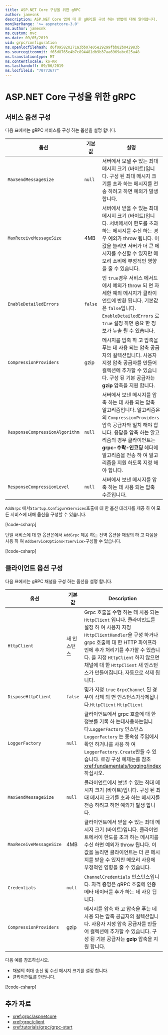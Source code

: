 ```yaml
---
title: ASP.NET Core 구성을 위한 gRPC
author: jamesnk
description: ASP.NET Core 앱에 대 한 gRPC를 구성 하는 방법에 대해 알아봅니다.
monikerRange: '>= aspnetcore-3.0'
ms.author: jamesnk
ms.custom: mvc
ms.date: 09/05/2019
uid: grpc/configuration
ms.openlocfilehash: d6f095820271a3bb07e05e29299fbb82b042983b
ms.sourcegitcommit: f65d8765e4b7c894481db9b37aa6969abc625a48
ms.translationtype: MT
ms.contentlocale: ko-KR
ms.lasthandoff: 09/06/2019
ms.locfileid: "70773677"
---
```

# <a name="grpc-for-aspnet-core-configuration"></a>ASP.NET Core 구성을 위한 gRPC

## <a name="configure-services-options"></a>서비스 옵션 구성

다음 표에서는 gRPC 서비스를 구성 하는 옵션을 설명 합니다.

| 옵션 | 기본값 | 설명 |
| ------ | ------------- | ----------- |
| `MaxSendMessageSize` | `null` | 서버에서 보낼 수 있는 최대 메시지 크기 (바이트)입니다. 구성 된 최대 메시지 크기를 초과 하는 메시지를 전송 하려고 하면 예외가 발생 합니다. |
| `MaxReceiveMessageSize` | 4MB | 서버에서 받을 수 있는 최대 메시지 크기 (바이트)입니다. 서버에서이 한도를 초과 하는 메시지를 수신 하는 경우 예외가 throw 됩니다. 이 값을 늘리면 서버가 더 큰 메시지를 수신할 수 있지만 메모리 소비에 부정적인 영향을 줄 수 있습니다. |
| `EnableDetailedErrors` | `false` | 인 `true`경우 서비스 메서드에서 예외가 throw 되 면 자세한 예외 메시지가 클라이언트에 반환 됩니다. 기본값은 `false`입니다. `EnableDetailedErrors` 로`true` 설정 하면 중요 한 정보가 누출 될 수 있습니다. |
| `CompressionProviders` | gzip | 메시지를 압축 하 고 압축을 푸는 데 사용 되는 압축 공급자의 컬렉션입니다. 사용자 지정 압축 공급자를 만들어 컬렉션에 추가할 수 있습니다. 구성 된 기본 공급자는 **gzip** 압축을 지원 합니다. |
| `ResponseCompressionAlgorithm` | `null` | 서버에서 보낸 메시지를 압축 하는 데 사용 되는 압축 알고리즘입니다. 알고리즘은의 `CompressionProviders`압축 공급자와 일치 해야 합니다. 응답을 압축 하는 알고리즘의 경우 클라이언트는 **grpc-수락-인코딩** 헤더에 알고리즘을 전송 하 여 알고리즘을 지원 하도록 지정 해야 합니다. |
| `ResponseCompressionLevel` | `null` | 서버에서 보낸 메시지를 압축 하는 데 사용 되는 압축 수준입니다. |

`AddGrpc` 에서`Startup.ConfigureServices`호출에 대 한 옵션 대리자를 제공 하 여 모든 서비스에 대해 옵션을 구성할 수 있습니다.

[!code-csharp[](~/grpc/configuration/sample/GrcpService/Startup.cs?name=snippet)]

단일 서비스에 대 한 옵션은에서 `AddGrpc` 제공 하는 전역 옵션을 재정의 하 고 다음을 사용 하 여 `AddServiceOptions<TService>`구성할 수 있습니다.

[!code-csharp[](~/grpc/configuration/sample/GrcpService/Startup2.cs?name=snippet)]

## <a name="configure-client-options"></a>클라이언트 옵션 구성

다음 표에서는 gRPC 채널을 구성 하는 옵션을 설명 합니다.

| 옵션 | 기본값 | Description |
| ------ | ------------- | ----------- |
| `HttpClient` | 새 인스턴스 | Grpc 호출을 수행 하는 데 사용 되는 `HttpClient` 입니다. 클라이언트를 설정 하 여 사용자 지정 `HttpClientHandler`을 구성 하거나 grpc 호출에 대 한 HTTP 파이프라인에 추가 처리기를 추가할 수 있습니다. 을 지정 `HttpClient` 하지 않으면 채널에 대 한 `HttpClient` 새 인스턴스가 만들어집니다. 자동으로 삭제 됩니다. |
| `DisposeHttpClient` | `false` | 및가 지정 `true` `GrpcChannel` 된 경우이 삭제 되 면 인스턴스가삭제됩니다.`HttpClient` `HttpClient` |
| `LoggerFactory` | `null` | 클라이언트에서 grpc 호출에 대 한 정보를 기록 하 는데사용하는입니다.`LoggerFactory` 인스턴스 `LoggerFactory` 는 종속성 주입에서 확인 하거나를 사용 하 여 `LoggerFactory.Create`만들 수 있습니다. 로깅 구성 예제는를 참조 <xref:fundamentals/logging/index>하십시오. |
| `MaxSendMessageSize` | `null` | 클라이언트에서 보낼 수 있는 최대 메시지 크기 (바이트)입니다. 구성 된 최대 메시지 크기를 초과 하는 메시지를 전송 하려고 하면 예외가 발생 합니다. |
| `MaxReceiveMessageSize` | 4MB | 클라이언트에서 받을 수 있는 최대 메시지 크기 (바이트)입니다. 클라이언트에서이 한도를 초과 하는 메시지를 수신 하면 예외가 throw 됩니다. 이 값을 늘리면 클라이언트는 더 큰 메시지를 받을 수 있지만 메모리 사용에 부정적인 영향을 줄 수 있습니다. |
| `Credentials` | `null` | `ChannelCredentials` 인스턴스입니다. 자격 증명은 gRPC 호출에 인증 메타 데이터를 추가 하는 데 사용 됩니다. |
| `CompressionProviders` | gzip | 메시지를 압축 하 고 압축을 푸는 데 사용 되는 압축 공급자의 컬렉션입니다. 사용자 지정 압축 공급자를 만들어 컬렉션에 추가할 수 있습니다. 구성 된 기본 공급자는 **gzip** 압축을 지원 합니다. |

다음 예를 참조하십시오.

* 채널의 최대 송신 및 수신 메시지 크기를 설정 합니다.
* 클라이언트를 만듭니다.

[!code-csharp[](~/grpc/configuration/sample/Program.cs?name=snippet&highlight=3-8)]

## <a name="additional-resources"></a>추가 자료

* <xref:grpc/aspnetcore>
* <xref:grpc/client>
* <xref:tutorials/grpc/grpc-start>
